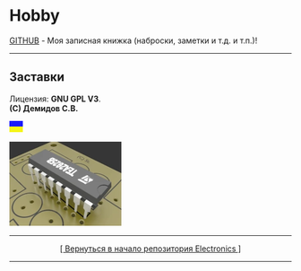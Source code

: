 # Hobby
[GITHUB](https://github.com) - Моя записная книжка (наброски, заметки и т.д. и т.п.)!

<hr>

## Заставки

Лицензия: **GNU GPL V3**.
<br>
**(C) Демидов С.В.**

![](https://github.com/drilnet/electronics/blob/master/UA.png)

![](https://github.com/drilnet/electronics/blob/master/AUDIO%20AMPLIFIER%20TEA2025B/TEA2025B.%20Animation/TEA2025B%2C%20contrast%20LQ.webp)

<hr>

<div align="center">
<a href="https://github.com/drilnet/electronics">
[ Вернуться в начало репозитория Electronics ]
</a>
</div>

<hr>

